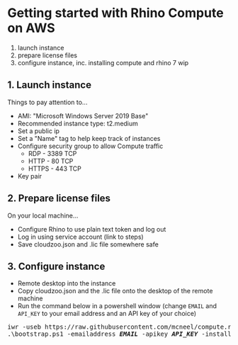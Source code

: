 # Getting started with Rhino Compute on AWS

1. launch instance
2. prepare license files
3. configure instance, inc. installing compute and rhino 7 wip

## 1. Launch instance

Things to pay attention to...

* AMI: "Microsoft Windows Server 2019 Base"
* Recommended instance type: t2.medium
* Set a public ip
* Set a "Name" tag to help keep track of instances
* Configure security group to allow Compute traffic
    * RDP - 3389 TCP
    * HTTP - 80 TCP
    * HTTPS - 443 TCP
* Key pair

## 2. Prepare license files

On your local machine...

* Configure Rhino to use plain text token and log out
* Log in using service account (link to steps)
* Save cloudzoo.json and .lic file somewhere safe

## 3. Configure instance

* Remote desktop into the instance
* Copy cloudzoo.json and the .lic file onto the desktop of the remote machine
* Run the command below in a powershell window (change `EMAIL` and `API_KEY` to your email address and an API key of your choice)

<pre>
iwr -useb https://raw.githubusercontent.com/mcneel/compute.rhino3d/master/script/bootstrap-server.ps1 -outfile bootstrap.ps1
.\bootstrap.ps1 -emailaddress <i><b>EMAIL</b></i> -apikey <i><b>API_KEY</b></i> -install
</pre>
